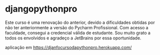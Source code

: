 # djangopythonpro
Este curso é uma renovação do anterior, devido a dificuldades obtidas por não ter anteriormente a versão do Pycharm Profissional. Com acesso a faculdade, consegui a credencial válida de estudante. Sou muito grato a todos os envolvidos e agradeço a JetBrains por essa oportunidade.


aplicação em https://djanfocursodapythonpro.herokuapp.com/
